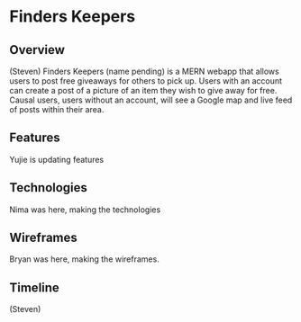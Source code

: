 # Finders Keepers

## Overview

(Steven)
Finders Keepers (name pending) is a MERN webapp that allows users to post free
giveaways for others to pick up. Users with an account can create a post of a picture of an
item they wish to give away for free. Causal users, users without an account, will
see a Google map and live feed of posts within their area.

## Features

  Yujie is updating features

## Technologies

Nima was here, making the technologies

## Wireframes

Bryan was here, making the wireframes.

## Timeline

(Steven)
